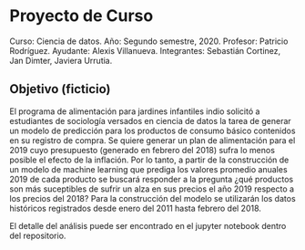 # Proyecto de Curso

Curso: Ciencia de datos.
Año: Segundo semestre, 2020.
Profesor: Patricio Rodríguez.
Ayudante: Alexis Villanueva. 
Integrantes: Sebastián Cortinez, Jan Dimter, Javiera Urrutia.

## Objetivo (ficticio)

El programa de alimentación para jardines infantiles indio solicitó a estudiantes de sociología versados en ciencia de datos la tarea de generar un modelo de predicción para los productos de consumo básico contenidos en su registro de compra. Se quiere generar un plan de alimentación para el 2019 cuyo presupuesto (generado en febrero del 2018) sufra lo menos posible el efecto de la inflación. Por lo tanto, a partir de la construcción de un modelo de machine learning que prediga los valores promedio anuales 2019 de cada producto se buscará responder a la pregunta ¿qué productos son más suceptibles de sufrir un alza en sus precios el año 2019 respecto a los precios del 2018? Para la construcción del modelo se utilizarán los datos históricos registrados desde enero del 2011 hasta febrero del 2018.

El detalle del análisis puede ser encontrado en el jupyter notebook dentro del repositorio.
